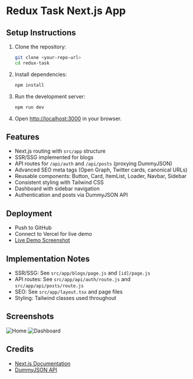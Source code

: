 # Redux Task Next.js App

## Setup Instructions

1. Clone the repository:
   ```bash
   git clone <your-repo-url>
   cd redux-task
   ```
2. Install dependencies:
   ```bash
   npm install
   ```
3. Run the development server:
   ```bash
   npm run dev
   ```
4. Open [http://localhost:3000](http://localhost:3000) in your browser.

## Features
- Next.js routing with `src/app` structure
- SSR/SSG implemented for blogs
- API routes for `/api/auth` and `/api/posts` (proxying DummyJSON)
- Advanced SEO meta tags (Open Graph, Twitter cards, canonical URLs)
- Reusable components: Button, Card, ItemList, Loader, Navbar, Sidebar
- Consistent styling with Tailwind CSS
- Dashboard with sidebar navigation
- Authentication and posts via DummyJSON API

## Deployment
- Push to GitHub
- Connect to Vercel for live demo
- [Live Demo Screenshot](public/screenshot.png)

## Implementation Notes
- SSR/SSG: See `src/app/blogs/page.js` and `[id]/page.js`
- API routes: See `src/app/api/auth/route.js` and `src/app/api/posts/route.js`
- SEO: See `src/app/layout.tsx` and page files
- Styling: Tailwind classes used throughout

## Screenshots
![Home](public/screenshot-home.png)
![Dashboard](public/screenshot-dashboard.png)

## Credits
- [Next.js Documentation](https://nextjs.org/docs)
- [DummyJSON API](https://dummyjson.com)